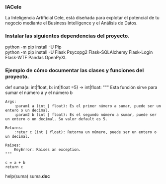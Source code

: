### IACele

La Inteligencia Artificial Cele, está diseñada para explotar el potencial de tu negocio mediante el Business Intelligence y el Análisis de Datos.

### Instalar las siguientes dependencias del proyecto.
python -m pip install -U Pip  
python -m pip install -U Flask Psycopg2 Flask-SQLAlchemy Flask-Login Flask-WTF Pandas OpenPyXL



### Ejemplo de cómo documentar las clases y funciones del proyecto.
def suma(a: int|float, b: int|float =5) -> int|float:
    """
    Esta función sirve para sumar el número a y el número b

    Args:
        :param1 a (int | float): Es el primer número a sumar, puede ser un entero o un decimal.
        :param2 b (int | float): Es el segundo número a sumar, puede ser un entero o un decimal. Su valor default es 5.

    Returns:
        :retur c (int | float): Retorna un número, puede ser un entero o un decimal.

    Raises:
        KeyError: Raises an exception.
    """

    c = a + b
    return c

help(suma)
suma.__doc__
